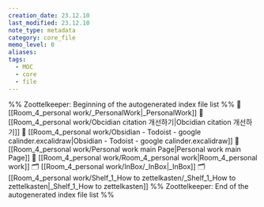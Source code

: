 ```yaml
---
creation_date: 23.12.10
last_modified: 23.12.10
note_type: metadata
category: core_file
memo_level: 0
aliases: 
tags:
  - MOC
  - core
  - file
---
```

%% Zoottelkeeper: Beginning of the autogenerated index file list  %%
📄 [[Room_4_personal work/_PersonalWork|_PersonalWork]]
📄 [[Room_4_personal work/Obcidian citation 개선하기|Obcidian citation 개선하기]]
📄 [[Room_4_personal work/Obsidian - Todoist - google calinder.excalidraw|Obsidian - Todoist - google calinder.excalidraw]]
📄 [[Room_4_personal work/Personal work main Page|Personal work main Page]]
📄 [[Room_4_personal work/Room_4_personal work|Room_4_personal work]]
🗂️ [[Room_4_personal work/InBox/_InBox|_InBox]]
🗂️ [[Room_4_personal work/Shelf_1_How to zettelkasten/_Shelf_1_How to zettelkasten|_Shelf_1_How to zettelkasten]]
%% Zoottelkeeper: End of the autogenerated index file list  %%
